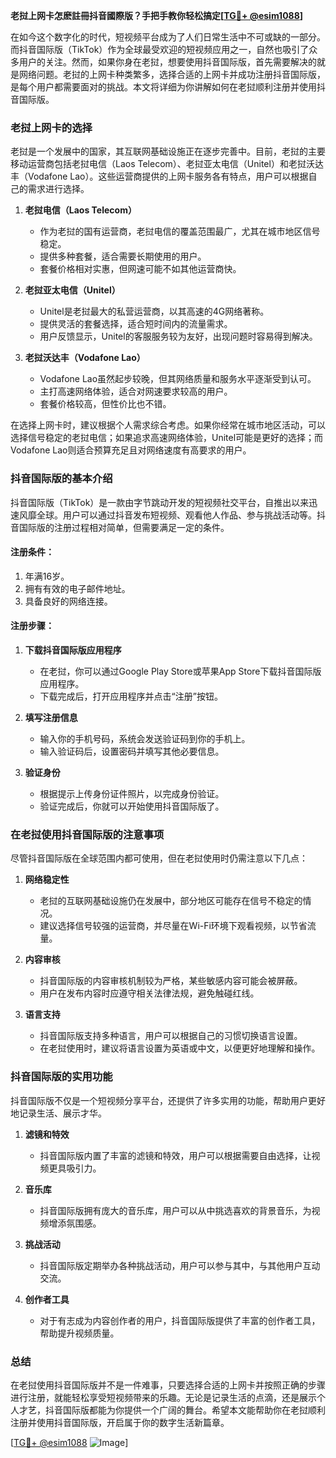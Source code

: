 **老挝上网卡怎麽註冊抖音國際版？手把手教你轻松搞定[[TG💪+ @esim1088](https://t.me/s/esim1088)]**

在如今这个数字化的时代，短视频平台成为了人们日常生活中不可或缺的一部分。而抖音国际版（TikTok）作为全球最受欢迎的短视频应用之一，自然也吸引了众多用户的关注。然而，如果你身在老挝，想要使用抖音国际版，首先需要解决的就是网络问题。老挝的上网卡种类繁多，选择合适的上网卡并成功注册抖音国际版，是每个用户都需要面对的挑战。本文将详细为你讲解如何在老挝顺利注册并使用抖音国际版。

### 老挝上网卡的选择

老挝是一个发展中的国家，其互联网基础设施正在逐步完善中。目前，老挝的主要移动运营商包括老挝电信（Laos Telecom）、老挝亚太电信（Unitel）和老挝沃达丰（Vodafone Lao）。这些运营商提供的上网卡服务各有特点，用户可以根据自己的需求进行选择。

1. **老挝电信（Laos Telecom）**
   - 作为老挝的国有运营商，老挝电信的覆盖范围最广，尤其在城市地区信号稳定。
   - 提供多种套餐，适合需要长期使用的用户。
   - 套餐价格相对实惠，但网速可能不如其他运营商快。

2. **老挝亚太电信（Unitel）**
   - Unitel是老挝最大的私营运营商，以其高速的4G网络著称。
   - 提供灵活的套餐选择，适合短时间内的流量需求。
   - 用户反馈显示，Unitel的客服服务较为友好，出现问题时容易得到解决。

3. **老挝沃达丰（Vodafone Lao）**
   - Vodafone Lao虽然起步较晚，但其网络质量和服务水平逐渐受到认可。
   - 主打高速网络体验，适合对网速要求较高的用户。
   - 套餐价格较高，但性价比也不错。

在选择上网卡时，建议根据个人需求综合考虑。如果你经常在城市地区活动，可以选择信号稳定的老挝电信；如果追求高速网络体验，Unitel可能是更好的选择；而Vodafone Lao则适合预算充足且对网络速度有高要求的用户。

### 抖音国际版的基本介绍

抖音国际版（TikTok）是一款由字节跳动开发的短视频社交平台，自推出以来迅速风靡全球。用户可以通过抖音发布短视频、观看他人作品、参与挑战活动等。抖音国际版的注册过程相对简单，但需要满足一定的条件。

#### 注册条件：
1. 年满16岁。
2. 拥有有效的电子邮件地址。
3. 具备良好的网络连接。

#### 注册步骤：
1. **下载抖音国际版应用程序**
   - 在老挝，你可以通过Google Play Store或苹果App Store下载抖音国际版应用程序。
   - 下载完成后，打开应用程序并点击“注册”按钮。

2. **填写注册信息**
   - 输入你的手机号码，系统会发送验证码到你的手机上。
   - 输入验证码后，设置密码并填写其他必要信息。

3. **验证身份**
   - 根据提示上传身份证件照片，以完成身份验证。
   - 验证完成后，你就可以开始使用抖音国际版了。

### 在老挝使用抖音国际版的注意事项

尽管抖音国际版在全球范围内都可使用，但在老挝使用时仍需注意以下几点：

1. **网络稳定性**
   - 老挝的互联网基础设施仍在发展中，部分地区可能存在信号不稳定的情况。
   - 建议选择信号较强的运营商，并尽量在Wi-Fi环境下观看视频，以节省流量。

2. **内容审核**
   - 抖音国际版的内容审核机制较为严格，某些敏感内容可能会被屏蔽。
   - 用户在发布内容时应遵守相关法律法规，避免触碰红线。

3. **语言支持**
   - 抖音国际版支持多种语言，用户可以根据自己的习惯切换语言设置。
   - 在老挝使用时，建议将语言设置为英语或中文，以便更好地理解和操作。

### 抖音国际版的实用功能

抖音国际版不仅是一个短视频分享平台，还提供了许多实用的功能，帮助用户更好地记录生活、展示才华。

1. **滤镜和特效**
   - 抖音国际版内置了丰富的滤镜和特效，用户可以根据需要自由选择，让视频更具吸引力。

2. **音乐库**
   - 抖音国际版拥有庞大的音乐库，用户可以从中挑选喜欢的背景音乐，为视频增添氛围感。

3. **挑战活动**
   - 抖音国际版定期举办各种挑战活动，用户可以参与其中，与其他用户互动交流。

4. **创作者工具**
   - 对于有志成为内容创作者的用户，抖音国际版提供了丰富的创作者工具，帮助提升视频质量。

### 总结

在老挝使用抖音国际版并不是一件难事，只要选择合适的上网卡并按照正确的步骤进行注册，就能轻松享受短视频带来的乐趣。无论是记录生活的点滴，还是展示个人才艺，抖音国际版都能为你提供一个广阔的舞台。希望本文能帮助你在老挝顺利注册并使用抖音国际版，开启属于你的数字生活新篇章。

[[TG💪+ @esim1088](https://t.me/s/esim1088) ![Image](https://i.postimg.cc/4NQfJmqS/Snipaste-2025-05-13-00-14-12.png)]